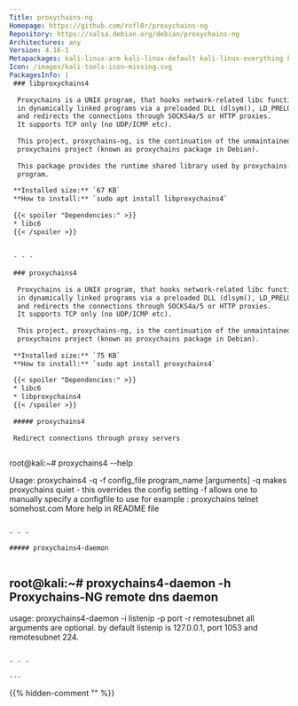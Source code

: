 ```yaml
---
Title: proxychains-ng
Homepage: https://github.com/rofl0r/proxychains-ng
Repository: https://salsa.debian.org/debian/proxychains-ng
Architectures: any
Version: 4.16-1
Metapackages: kali-linux-arm kali-linux-default kali-linux-everything kali-linux-headless kali-linux-large kali-tools-post-exploitation kali-tools-web 
Icon: /images/kali-tools-icon-missing.svg
PackagesInfo: |
 ### libproxychains4
 
  Proxychains is a UNIX program, that hooks network-related libc functions
  in dynamically linked programs via a preloaded DLL (dlsym(), LD_PRELOAD)
  and redirects the connections through SOCKS4a/5 or HTTP proxies.
  It supports TCP only (no UDP/ICMP etc).
   
  This project, proxychains-ng, is the continuation of the unmaintained
  proxychains project (known as proxychains package in Debian).
   
  This package provides the runtime shared library used by proxychains-ng
  program.
 
 **Installed size:** `67 KB`  
 **How to install:** `sudo apt install libproxychains4`  
 
 {{< spoiler "Dependencies:" >}}
 * libc6 
 {{< /spoiler >}}
 
 
 - - -
 
 ### proxychains4
 
  Proxychains is a UNIX program, that hooks network-related libc functions
  in dynamically linked programs via a preloaded DLL (dlsym(), LD_PRELOAD)
  and redirects the connections through SOCKS4a/5 or HTTP proxies.
  It supports TCP only (no UDP/ICMP etc).
   
  This project, proxychains-ng, is the continuation of the unmaintained
  proxychains project (known as proxychains package in Debian).
 
 **Installed size:** `75 KB`  
 **How to install:** `sudo apt install proxychains4`  
 
 {{< spoiler "Dependencies:" >}}
 * libc6 
 * libproxychains4 
 {{< /spoiler >}}
 
 ##### proxychains4
 
 Redirect connections through proxy servers
 
 ```
 root@kali:~# proxychains4 --help
 
 Usage:	proxychains4 -q -f config_file program_name [arguments]
 	-q makes proxychains quiet - this overrides the config setting
 	-f allows one to manually specify a configfile to use
 	for example : proxychains telnet somehost.com
 More help in README file
 
 ```
 
 - - -
 
 ##### proxychains4-daemon
 
 
 ```
 root@kali:~# proxychains4-daemon -h
 Proxychains-NG remote dns daemon
 --------------------------------
 usage: proxychains4-daemon -i listenip -p port -r remotesubnet
 all arguments are optional.
 by default listenip is 127.0.0.1, port 1053 and remotesubnet 224.
 
 ```
 
 - - -
 
---
```

{{% hidden-comment "<!--Do not edit anything above this line-->" %}}
